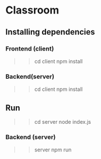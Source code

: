 # Classroom

## Installing dependencies

### Frontend (client)
>> cd client
>> npm install

### Backend(server)
>> cd client
>> npm install

## Run

>> cd server
>> node index.js

### Backend (server)

>> server
>> npm run


